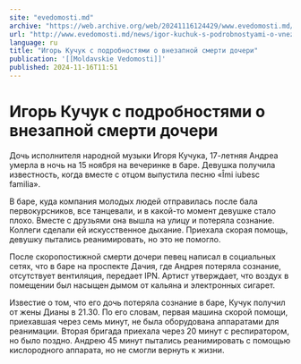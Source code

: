 ```yaml
---
site: "evedomosti.md"
archive: "https://web.archive.org/web/20241116124429/www.evedomosti.md/news/igor-kuchuk-s-podrobnostyami-o-vnezapnoj-smerti-docheri-krit"
url: "http://www.evedomosti.md/news/igor-kuchuk-s-podrobnostyami-o-vnezapnoj-smerti-docheri-krit"
language: ru
title: "Игорь Кучук с подробностями о внезапной смерти дочери"
publication: '[[Moldavskie Vedomosti]]'
published: 2024-11-16T11:51
---
```


# Игорь Кучук с подробностями о внезапной смерти дочери

Дочь исполнителя народной музыки Игоря Кучука, 17-летняя Андреа умерла в ночь на 15 ноября на вечеринке в баре. Девушка получила известность, когда вместе с отцом выпустила песню «Îmi iubesc familia».

В баре, куда компания молодых людей отправилась после бала первокурсников, все танцевали, и в какой-то момент девушке стало плохо. Вместе с друзьями она вышла на улицу и потеряла сознание. Коллеги сделали ей искусственное дыхание. Приехала скорая помощь, девушку пытались реанимировать, но это не помогло.

После скоропостижной смерти дочери певец написал в социальных сетях, что в баре на проспекте Дачия, где Андрея потеряла сознание, отсутствует вентиляция, передает IPN. Артист утверждает, что воздух в помещении был насыщен дымом от кальяна и электронных сигарет.

Известие о том, что его дочь потеряла сознание в баре, Кучук получил от жены Дианы в 21.30. По его словам, первая машина скорой помощи, приехавшая через семь минут, не была оборудована аппаратами для реанимации. Вторая бригада приехала через 20 минут с респиратором, но было поздно. Андрею 45 минут пытались реанимировать с помощью кислородного аппарата, но не смогли вернуть к жизни.